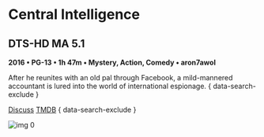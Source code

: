 # Central Intelligence

## DTS-HD MA 5.1

**2016 • PG-13 • 1h 47m • Mystery, Action, Comedy • aron7awol**

After he reunites with an old pal through Facebook, a mild-mannered accountant is lured into the world of international espionage.
{ data-search-exclude }

[Discuss](https://www.avsforum.com/threads/bass-eq-for-filtered-movies.2995212/post-56746416)  [TMDB](https://www.themoviedb.org/movie/302699)
{ data-search-exclude }

![img 0](https://i.imgur.com/1FKhVmC.jpg)

